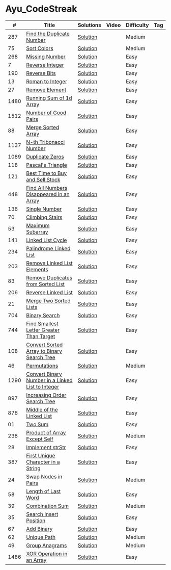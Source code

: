 # Ayu_CodeStreak
|  #  |      Title     |   Solutions   | Video  | Difficulty  | Tag                  
|-----|----------------|---------------|--------|-------------|-------------
|287|[Find the Duplicate Number](https://leetcode.com/problems/find-the-duplicate-number/)|[Solution](https://github.com/Ayu10x/Ayu_CodeStreak/blob/main/codeStreak/287.%20Find%20the%20Duplicate%20Number/src/Solution.java) ||Medium||
|75|[Sort Colors](https://leetcode.com/problems/sort-colors/)|[Solution](https://github.com/Ayu10x/Ayu_CodeStreak/blob/main/codeStreak/75.%20Sort%20Colors/src/Solution.java) ||Medium||
|268|[Missing Number](https://leetcode.com/problems/missing-number/)|[Solution](https://github.com/Ayu10x/Ayu_CodeStreak/blob/main/codeStreak/268.%20Missing%20Number/src/Solution.java) ||Easy||
|7|[Reverse Integer](https://leetcode.com/problems/reverse-integer/)|[Solution](https://github.com/Ayu10x/Ayu_CodeStreak/blob/main/codeStreak/7.%20Reverse%20Integer/src/Solution.java) ||Easy||
|190|[Reverse Bits](https://leetcode.com/problems/reverse-bits/)|[Solution](https://github.com/Ayu10x/Ayu_CodeStreak/blob/main/codeStreak/190.%20Reverse%20Bits/src/Solution.java) ||Easy||
|13|[Roman to Integer](https://leetcode.com/problems/roman-to-integer/)|[Solution](https://github.com/Ayu10x/Ayu_CodeStreak/blob/main/codeStreak/13.%20Roman%20to%20Integer/src/Solution.java) ||Easy||
|27|[Remove Element](https://leetcode.com/problems/remove-element/)|[Solution](https://github.com/Ayu10x/Ayu_CodeStreak/blob/main/codeStreak/27.%20Remove%20Element/src/Solution.java) ||Easy||
|1480|[Running Sum of 1d Array](https://leetcode.com/problems/running-sum-of-1d-array)|[Solution](https://github.com/Ayu10x/Ayu_CodeStreak/blob/main/codeStreak/1480.%20Running%20Sum%20of%201d%20Array/src/com/ayu/Solution.java) ||Easy||
|1512|[Number of Good Pairs](https://leetcode.com/problems/number-of-good-pairs/)|[Solution](https://github.com/Ayu10x/Ayu_CodeStreak/blob/main/codeStreak/1512.%20Number%20of%20Good%20Pairs/src/com/ayu/Solution.java) ||Easy||
|88|[Merge Sorted Array](https://leetcode.com/problems/merge-sorted-array/)|[Solution](https://github.com/Ayu10x/Ayu_CodeStreak/blob/main/codeStreak/88.%20Merge%20Sorted%20Array/src/Solution.java) ||Easy||
|1137|[N-th Tribonacci Number](https://leetcode.com/problems/n-th-tribonacci-number/)|[Solution](https://github.com/Ayu10x/Ayu_CodeStreak/blob/main/codeStreak/1137.%20N-th%20Tribonacci%20Number/src/Solution.java) ||Easy||
|1089|[Duplicate Zeros](https://leetcode.com/problems/duplicate-zeros/)|[Solution](https://github.com/Ayu10x/Ayu_CodeStreak/blob/main/codeStreak/1089.%20Duplicate%20Zeros/src/Solution.java) ||Easy||
|118|[Pascal's Triangle](https://leetcode.com/problems/pascals-triangle/)|[Solution](https://github.com/Ayu10x/Ayu_CodeStreak/blob/main/codeStreak/118.%20Pascal's%20Triangle/src/Solution.java) ||Easy||
|121|[Best Time to Buy and Sell Stock](https://leetcode.com/problems/best-time-to-buy-and-sell-stock/)|[Solution](https://github.com/Ayu10x/Ayu_CodeStreak/blob/main/codeStreak/121.%20Best%20Time%20to%20Buy%20and%20Sell%20Stock/src/Solution.java) ||Easy||
|448|[Find All Numbers Disappeared in an Array](https://leetcode.com/problems/find-all-numbers-disappeared-in-an-array/)|[Solution](https://github.com/Ayu10x/Ayu_CodeStreak/blob/main/codeStreak/448.%20Find%20All%20Numbers%20Disappeared%20in%20an%20Array/src/Solution.java) ||Easy||
|136|[Single Number](https://leetcode.com/problems/single-number/)|[Solution](https://github.com/Ayu10x/Ayu_CodeStreak/blob/main/codeStreak/136.%20Single%20Number/src/Solution.java) ||Easy||
|70|[Climbing Stairs](https://leetcode.com/problems/climbing-stairs/)|[Solution](https://github.com/Ayu10x/Ayu_CodeStreak/blob/main/codeStreak/70.%20Climbing%20Stairs/src/Solution.java) ||Easy||
|53|[Maximum Subarray](https://leetcode.com/problems/maximum-subarray/)|[Solution](https://github.com/Ayu10x/Ayu_CodeStreak/blob/main/codeStreak/53.%20Maximum%20Subarray/src/Solution.java) ||Easy||
|141|[Linked List Cycle](https://leetcode.com/problems/linked-list-cycle/)|[Solution](https://github.com/Ayu10x/Ayu_CodeStreak/blob/main/codeStreak/141.%20Linked%20List%20Cycle/src/Solution.java) ||Easy||
|234|[Palindrome Linked List](https://leetcode.com/problems/palindrome-linked-list/)|[Solution](https://github.com/Ayu10x/Ayu_CodeStreak/blob/main/codeStreak/234.%20Palindrome%20Linked%20List/src/Solution.java) ||Easy||
|203|[Remove Linked List Elements](https://leetcode.com/problems/remove-linked-list-elements/)|[Solution](https://github.com/Ayu10x/Ayu_CodeStreak/blob/main/codeStreak/203.%20Remove%20Linked%20List%20Elements/src/Solution.java) ||Easy||
|83|[Remove Duplicates from Sorted List](https://leetcode.com/problems/remove-duplicates-from-sorted-list/)|[Solution](https://github.com/Ayu10x/Ayu_CodeStreak/blob/main/codeStreak/83.%20Remove%20Duplicates%20from%20Sorted%20List/src/Solution.java) ||Easy||
|206|[Reverse Linked List](https://leetcode.com/problems/reverse-linked-list/)|[Solution](https://github.com/Ayu10x/Ayu_CodeStreak/blob/main/codeStreak/206.%20Reverse%20Linked%20List/src/Solution.java) ||Easy||
|21|[Merge Two Sorted Lists](https://leetcode.com/problems/merge-two-sorted-lists/)|[Solution](https://github.com/Ayu10x/Ayu_CodeStreak/blob/main/codeStreak/21.%20Merge%20Two%20Sorted%20Lists/src/Solution.java) ||Easy||
|704|[Binary Search](https://leetcode.com/problems/binary-search/)|[Solution](https://github.com/Ayu10x/Ayu_CodeStreak/blob/main/codeStreak/704.%20Binary%20Search/src/Solution.java) ||Easy||
|744|[Find Smallest Letter Greater Than Target](https://leetcode.com/problems/find-smallest-letter-greater-than-target/)|[Solution](https://github.com/Ayu10x/Ayu_CodeStreak/blob/main/codeStreak/744.%20Find%20Smallest%20Letter%20Greater%20Than%20Target/src/Solution.java) ||Easy||
|108|[Convert Sorted Array to Binary Search Tree](https://leetcode.com/problems/convert-sorted-array-to-binary-search-tree/)|[Solution](https://github.com/Ayu10x/Ayu_CodeStreak/blob/main/codeStreak/108.%20Convert%20Sorted%20Array%20to%20Binary%20Search%20Tree/src/TreeNode.java) ||Easy||
|46|[Permutations](https://leetcode.com/problems/permutations/)|[Solution](https://github.com/Ayu10x/Ayu_CodeStreak/blob/main/codeStreak/46.%20Permutations/src/Solution.java) ||Medium||
|1290|[Convert Binary Number in a Linked List to Integer](https://leetcode.com/problems/convert-binary-number-in-a-linked-list-to-integer/)|[Solution](https://github.com/Ayu10x/Ayu_CodeStreak/blob/main/codeStreak/1290.%20Convert%20Binary%20Number%20in%20a%20Linked%20List%20to%20Integer/src/ListNode.java) ||Easy||
|897|[Increasing Order Search Tree](https://leetcode.com/problems/increasing-order-search-tree/)|[Solution](https://github.com/Ayu10x/Ayu_CodeStreak/blob/main/codeStreak/897.%20Increasing%20Order%20Search%20Tree/src/Solution.java) ||Easy||
|876|[Middle of the Linked List](https://leetcode.com/problems/middle-of-the-linked-list/)|[Solution](https://github.com/Ayu10x/Ayu_CodeStreak/blob/main/codeStreak/876.%20Middle%20of%20the%20Linked%20List/src/ListNode.java) ||Easy||
|01|[Two Sum](https://leetcode.com/problems/two-sum/)|[Solution](https://github.com/Ayu10x/Ayu_CodeStreak/blob/main/codeStreak/1.%20Two%20Sum/src/Solution.java) ||Easy||
|238|[Product of Array Except Self](https://leetcode.com/problems/product-of-array-except-self/)|[Solution](https://github.com/Ayu10x/Ayu_CodeStreak/blob/main/codeStreak/238.%20Product%20of%20Array%20Except%20Self/src/Solution.java) ||Medium||
|28|[Implement strStr](https://leetcode.com/problems/implement-strstr/)|[Solution](https://github.com/Ayu10x/Ayu_CodeStreak/blob/main/codeStreak/28.%20Implement%20strStr()/src/Solution.java) ||Easy||
|387|[First Unique Character in a String](https://leetcode.com/problems/first-unique-character-in-a-string/)|[Solution](https://github.com/Ayu10x/Ayu_CodeStreak/blob/main/codeStreak/387.%20First%20Unique%20Character%20in%20a%20String/src/Solution.java) ||Easy||
|24|[Swap Nodes in Pairs](https://leetcode.com/problems/swap-nodes-in-pairs/)|[Solution](https://github.com/Ayu10x/Ayu_CodeStreak/blob/main/codeStreak/24.%20Swap%20Nodes%20in%20Pairs/src/ListNode.java) ||Medium||
|58|[Length of Last Word](https://leetcode.com/problems/length-of-last-word/)|[Solution](https://github.com/Ayu10x/Ayu_CodeStreak/blob/main/codeStreak/58.%20Length%20of%20Last%20Word/src/Solution.java) ||Easy||
|39|[Combination Sum](https://leetcode.com/problems/combination-sum/)|[Solution](https://github.com/Ayu10x/Ayu_CodeStreak/blob/main/codeStreak/39.%20Combination%20Sum/src/Solution.java) ||Medium||
|35|[Search Insert Position](https://leetcode.com/problems/search-insert-position/)|[Solution](https://github.com/Ayu10x/Ayu_CodeStreak/blob/main/codeStreak/35.%20Search%20Insert%20Position/src/Solution.java) ||Easy||
|67|[Add Binary](https://leetcode.com/problems/add-binary/)|[Solution](https://github.com/Ayu10x/Ayu_CodeStreak/blob/main/codeStreak/67.%20Add%20Binary/src/Solution.java) ||Easy||
|62|[Unique Path](https://leetcode.com/problems/unique-paths/)|[Solution](https://github.com/Ayu10x/Ayu_CodeStreak/blob/main/codeStreak/62.%20Unique%20Paths/src/Solution.java) ||Medium||
|49|[Group Anagrams](https://leetcode.com/problems/group-anagrams/)|[Solution](https://github.com/Ayu10x/Ayu_CodeStreak/blob/main/codeStreak/49.%20Group%20Anagrams/src/Solution.java) ||Medium||
|1486|[XOR Operation in an Array](https://leetcode.com/problems/xor-operation-in-an-array/)|[Solution](https://github.com/Ayu10x/Ayu_CodeStreak/blob/main/codeStreak/1486.%20XOR%20Operation%20in%20an%20Array/src/Solution.java) ||Easy||